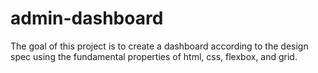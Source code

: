 # admin-dashboard

The goal of this project is to create a dashboard according to the design spec using the fundamental properties of html, css, flexbox, and grid.